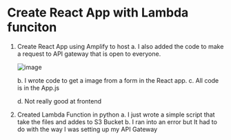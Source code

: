 # Create React App with Lambda funciton

1. Create React App using Amplify to host 
    a. I also added the code to make a request to API gateway that is open to everyone. 

    ![image](files://./imgs/Screenshot1.png) 
    
    b. I wrote code to get a image from a form in the React app.
    c. All code is in the App.js 


    d. Not really good at frontend
2. Created Lambda Function in python
 a. I just wrote a simple script that take the files and addes to S3 Bucket
 b. I ran into an error but It had to do with the way I was setting up my API Gateway
 
